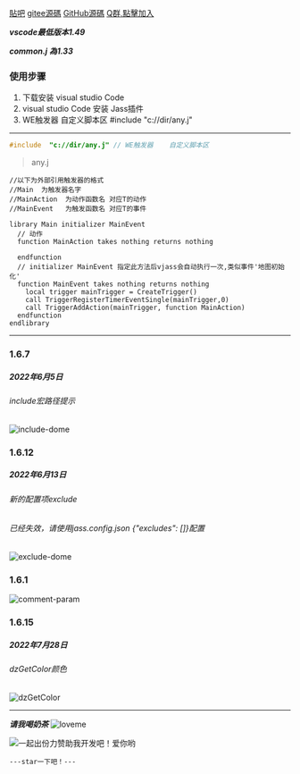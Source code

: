 [貼吧](https://tieba.baidu.com/p/6235060595?pid=127236515130&cid=0&red_tag=2862340933#127236515130)
[gitee源碼](https://gitee.com/naichabaobao/jass)
[GitHub源碼](https://github.com/naichabaobao/jass)
[Q群,點擊加入](http://qm.qq.com/cgi-bin/qm/qr?_wv=1027&k=j4VO5JOZy4x2zX9qRXWpG9mTs0lZq0_A&authKey=V1Vz47EJpB%2BkkZQ2bSKEIPBCpAqBJTQ%2Bg3wty9x0BtrvAp16ZkIWhDdF0p56rcq%2B&noverify=0&group_code=786204376)

***vscode最低版本1.49***

***common.j 為1.33***


### 使用步骤
1. 下载安装 visual studio  Code
2. visual studio  Code   安装 Jass插件
3. WE触发器    自定义脚本区    #include  "c://dir/any.j"



--------------------------------------------------------

```cpp
#include  "c://dir/any.j" // WE触发器    自定义脚本区
```

>any.j

```
//以下为外部引用触发器的格式
//Main  为触发器名字
//MainAction  为动作函数名 对应T的动作
//MainEvent   为触发函数名 对应T的事件

library Main initializer MainEvent
  // 动作
  function MainAction takes nothing returns nothing
          
  endfunction
  // initializer MainEvent 指定此方法后vjass会自动执行一次,类似事件'地图初始化'
  function MainEvent takes nothing returns nothing
    local trigger mainTrigger = CreateTrigger()
    call TriggerRegisterTimerEventSingle(mainTrigger,0)
    call TriggerAddAction(mainTrigger, function MainAction)
  endfunction
endlibrary
```
--------------------------------------------------------

### 1.6.7
##### 2022年6月5日
###### include宏路径提示
![include-dome](https://user-images.githubusercontent.com/38098031/188805957-823950f9-c4c7-4f03-87c1-9d29cf41003e.png)


### 1.6.12
##### 2022年6月13日
###### 新的配置项exclude
###### 已经失效，请使用jass.config.json {"excludes": []}配置
![exclude-dome](https://user-images.githubusercontent.com/38098031/188805922-077ff428-6317-40d0-83e9-2229ba9d3a67.png)


### 1.6.1
![comment-param](https://user-images.githubusercontent.com/38098031/188806025-26f0eb38-88d3-45ac-9bcc-6fdb338fbbbb.png)


### 1.6.15
##### 2022年7月28日
###### dzGetColor颜色
![dzGetColor](https://user-images.githubusercontent.com/38098031/188805851-21f793a6-c5e4-4f2c-89eb-a18383352df9.png)


--------------------------------------------------------------

***请我喝奶茶***
![loveme](https://user-images.githubusercontent.com/38098031/190127376-c47656c3-8b28-4ff2-a242-78bb28a3652e.png)

![一起出份力赞助我开发吧！爱你哟](https://user-images.githubusercontent.com/38098031/189883735-7bbdb474-259a-4bc7-8a6b-09707aa013a4.png)

```---star一下吧！---```
